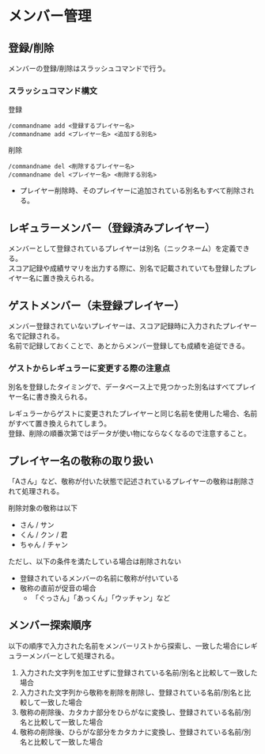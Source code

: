 # メンバー管理

## 登録/削除
メンバーの登録/削除はスラッシュコマンドで行う。

### スラッシュコマンド構文
登録
```
/commandname add <登録するプレイヤー名>
/commandname add <プレイヤー名> <追加する別名>
```
削除
```
/commandname del <削除するプレイヤー名>
/commandname del <プレイヤー名> <削除する別名>
```
- プレイヤー削除時、そのプレイヤーに追加されている別名もすべて削除される。

## レギュラーメンバー（登録済みプレイヤー）
メンバーとして登録されているプレイヤーは別名（ニックネーム）を定義できる。<br />
スコア記録や成績サマリを出力する際に、別名で記載されていても登録したプレイヤー名に置き換えられる。

## ゲストメンバー（未登録プレイヤー）
メンバー登録されていないプレイヤーは、スコア記録時に入力されたプレイヤー名で記録される。<br />
名前で記録しておくことで、あとからメンバー登録しても成績を追従できる。

### ゲストからレギュラーに変更する際の注意点

別名を登録したタイミングで、データベース上で見つかった別名はすべてプレイヤー名に書き換えられる。

レギュラーからゲストに変更されたプレイヤーと同じ名前を使用した場合、名前がすべて置き換えられてしまう。<br />
登録、削除の順番次第ではデータが使い物にならなくなるので注意すること。

## プレイヤー名の敬称の取り扱い
「Aさん」など、敬称が付いた状態で記述されているプレイヤーの敬称は削除されて処理される。

削除対象の敬称は以下
- さん / サン
- くん / クン / 君
- ちゃん / チャン

ただし、以下の条件を満たしている場合は削除されない
- 登録されているメンバーの名前に敬称が付いている
- 敬称の直前が促音の場合
  - 「ぐっさん」「あっくん」「ウッチャン」など

## メンバー探索順序
以下の順序で入力された名前をメンバーリストから探索し、一致した場合にレギュラーメンバーとして処理される。

1. 入力された文字列を加工せずに登録されている名前/別名と比較して一致した場合
2. 入力された文字列から敬称を削除を削除し、登録されている名前/別名と比較して一致した場合
3. 敬称の削除後、カタカナ部分をひらがなに変換し、登録されている名前/別名と比較して一致した場合
4. 敬称の削除後、ひらがな部分をカタカナに変換し、登録されている名前/別名と比較して一致した場合
